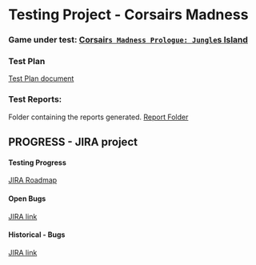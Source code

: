 # Testing Project - Corsairs Madness

### Game under test: [Corsair`s Madness Prologue: Jungle`s Island](https://store.steampowered.com/app/2190570/Corsairs_Madness_Prologue_Jungles_Island/) 

### Test Plan
[Test Plan document]()  
### Test Reports: 
Folder containing the reports generated.  [Report Folder](https://github.com/davegarciaromero/CorsairsMadness/tree/main/Reports)
 


## PROGRESS - JIRA project 

#### Testing Progress
[JIRA Roadmap](https://daveproject.atlassian.net/jira/software/projects/CM/boards/4/roadmap)  

#### Open Bugs
[JIRA link](https://daveproject.atlassian.net/jira/dashboards/10006)  

#### Historical - Bugs
[JIRA link](https://daveproject.atlassian.net/jira/dashboards/10007)  
